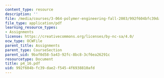 ```yaml
---
content_type: resource
description: ''
file: /media/courses/3-064-polymer-engineering-fall-2003/992f604bfc39dae2f5454f6938810afd_p4_16.pdf
file_type: application/pdf
learning_resource_types:
- Assignments
license: https://creativecommons.org/licenses/by-nc-sa/4.0/
ocw_type: OCWFile
parent_title: Assignments
parent_type: CourseSection
parent_uid: 9baf0d58-5a43-92fc-8bc8-3cf6ea26291c
resourcetype: Document
title: p4_16.pdf
uid: 992f604b-fc39-dae2-f545-4f6938810afd
---
```

